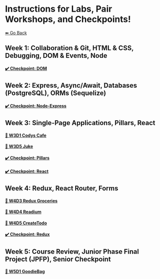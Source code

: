 # Instructions for Labs, Pair Workshops, and Checkpoints!
[⬅ Go Back](../README.md)

## Week 1: Collaboration & Git, HTML & CSS, Debugging, DOM & Events, Node

#### [✔️ **Checkpoint: DOM**](./w1-dom-checkpoint.md)

## Week 2: Express, Async/Await, Databases (PostgreSQL), ORMs (Sequelize)

#### [✔️ **Checkpoint: Node-Express**](./w2-node-checkpoint.md)

## Week 3: Single-Page Applications, Pillars, React
#### [🔗 W3D1 Codys Cafe](w3d1-codys-cafe.md)
#### [🔗 W3D5 Juke](w3d5-juke.md)


#### [✔️ **Checkpoint: Pillars**](w3-pillars.md)
#### [✔️ **Checkpoint: React**](w3-react-checkpoint.md)

## Week 4: Redux, React Router, Forms
#### [🔗 W4D3 Redux Groceries](w4d3-redux-groceries.md)
#### [🔗 W4D4 Readium](w4d4-readium.md)
#### [🔗 W4D5 CreateTodo](w4d5-create-todo.md)

#### [✔️ **Checkpoint: Redux**](w4-redux-checkpoint.md)

## Week 5: Course Review, Junior Phase Final Project (JPFP), Senior Checkpoint
#### [🔗 W5D1 GoodieBag](w5d1-goodie-bag.md)